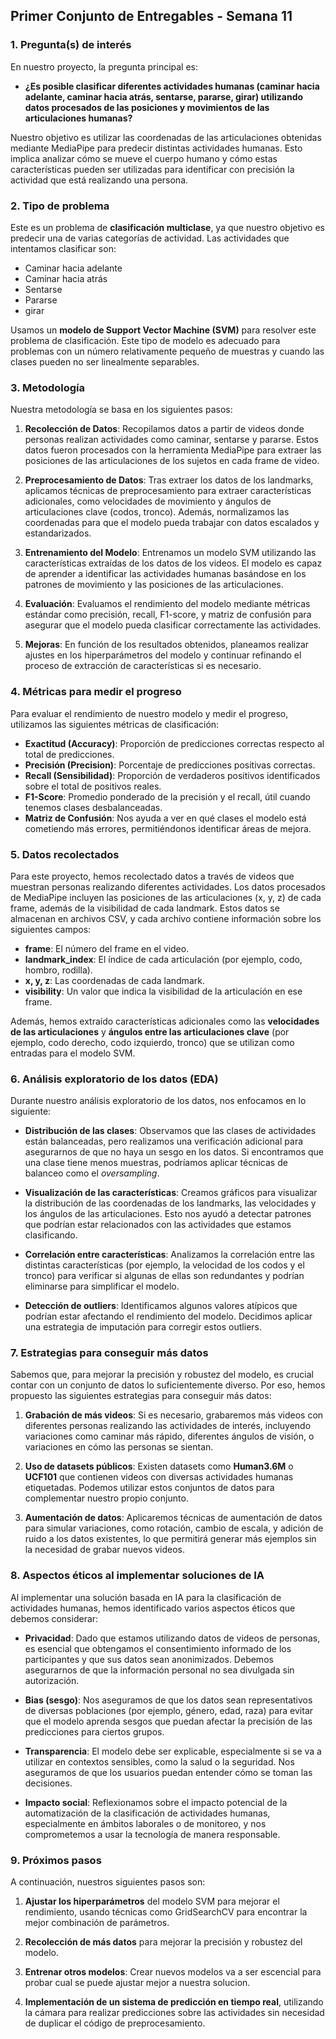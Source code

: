 ## **Primer Conjunto de Entregables - Semana 11**

### 1. **Pregunta(s) de interés**

En nuestro proyecto, la pregunta principal es:

- **¿Es posible clasificar diferentes actividades humanas (caminar hacia adelante, caminar hacia atrás, sentarse, pararse, girar) utilizando datos procesados de las posiciones y movimientos de las articulaciones humanas?**

Nuestro objetivo es utilizar las coordenadas de las articulaciones obtenidas mediante MediaPipe para predecir distintas actividades humanas. Esto implica analizar cómo se mueve el cuerpo humano y cómo estas características pueden ser utilizadas para identificar con precisión la actividad que está realizando una persona.

### 2. **Tipo de problema**

Este es un problema de **clasificación multiclase**, ya que nuestro objetivo es predecir una de varias categorías de actividad. Las actividades que intentamos clasificar son:

- Caminar hacia adelante
- Caminar hacia atrás
- Sentarse
- Pararse
- girar

Usamos un **modelo de Support Vector Machine (SVM)** para resolver este problema de clasificación. Este tipo de modelo es adecuado para problemas con un número relativamente pequeño de muestras y cuando las clases pueden no ser linealmente separables.

### 3. **Metodología**

Nuestra metodología se basa en los siguientes pasos:

1. **Recolección de Datos**: Recopilamos datos a partir de videos donde personas realizan actividades como caminar, sentarse y pararse. Estos datos fueron procesados con la herramienta MediaPipe para extraer las posiciones de las articulaciones de los sujetos en cada frame de video.

2. **Preprocesamiento de Datos**: Tras extraer los datos de los landmarks, aplicamos técnicas de preprocesamiento para extraer características adicionales, como velocidades de movimiento y ángulos de articulaciones clave (codos, tronco). Además, normalizamos las coordenadas para que el modelo pueda trabajar con datos escalados y estandarizados.

3. **Entrenamiento del Modelo**: Entrenamos un modelo SVM utilizando las características extraídas de los datos de los videos. El modelo es capaz de aprender a identificar las actividades humanas basándose en los patrones de movimiento y las posiciones de las articulaciones.

4. **Evaluación**: Evaluamos el rendimiento del modelo mediante métricas estándar como precisión, recall, F1-score, y matriz de confusión para asegurar que el modelo pueda clasificar correctamente las actividades.

5. **Mejoras**: En función de los resultados obtenidos, planeamos realizar ajustes en los hiperparámetros del modelo y continuar refinando el proceso de extracción de características si es necesario.

### 4. **Métricas para medir el progreso**

Para evaluar el rendimiento de nuestro modelo y medir el progreso, utilizamos las siguientes métricas de clasificación:

- **Exactitud (Accuracy)**: Proporción de predicciones correctas respecto al total de predicciones.
- **Precisión (Precision)**: Porcentaje de predicciones positivas correctas.
- **Recall (Sensibilidad)**: Proporción de verdaderos positivos identificados sobre el total de positivos reales.
- **F1-Score**: Promedio ponderado de la precisión y el recall, útil cuando tenemos clases desbalanceadas.
- **Matriz de Confusión**: Nos ayuda a ver en qué clases el modelo está cometiendo más errores, permitiéndonos identificar áreas de mejora.

### 5. **Datos recolectados**

Para este proyecto, hemos recolectado datos a través de videos que muestran personas realizando diferentes actividades. Los datos procesados de MediaPipe incluyen las posiciones de las articulaciones (x, y, z) de cada frame, además de la visibilidad de cada landmark. Estos datos se almacenan en archivos CSV, y cada archivo contiene información sobre los siguientes campos:

- **frame**: El número del frame en el video.
- **landmark_index**: El índice de cada articulación (por ejemplo, codo, hombro, rodilla).
- **x, y, z**: Las coordenadas de cada landmark.
- **visibility**: Un valor que indica la visibilidad de la articulación en ese frame.

Además, hemos extraído características adicionales como las **velocidades de las articulaciones** y **ángulos entre las articulaciones clave** (por ejemplo, codo derecho, codo izquierdo, tronco) que se utilizan como entradas para el modelo SVM.

### 6. **Análisis exploratorio de los datos (EDA)**

Durante nuestro análisis exploratorio de los datos, nos enfocamos en lo siguiente:

- **Distribución de las clases**: Observamos que las clases de actividades están balanceadas, pero realizamos una verificación adicional para asegurarnos de que no haya un sesgo en los datos. Si encontramos que una clase tiene menos muestras, podríamos aplicar técnicas de balanceo como el *oversampling*.
  
- **Visualización de las características**: Creamos gráficos para visualizar la distribución de las coordenadas de los landmarks, las velocidades y los ángulos de las articulaciones. Esto nos ayudó a detectar patrones que podrían estar relacionados con las actividades que estamos clasificando.

- **Correlación entre características**: Analizamos la correlación entre las distintas características (por ejemplo, la velocidad de los codos y el tronco) para verificar si algunas de ellas son redundantes y podrían eliminarse para simplificar el modelo.

- **Detección de outliers**: Identificamos algunos valores atípicos que podrían estar afectando el rendimiento del modelo. Decidimos aplicar una estrategia de imputación para corregir estos outliers.

### 7. **Estrategias para conseguir más datos**

Sabemos que, para mejorar la precisión y robustez del modelo, es crucial contar con un conjunto de datos lo suficientemente diverso. Por eso, hemos propuesto las siguientes estrategias para conseguir más datos:

1. **Grabación de más videos**: Si es necesario, grabaremos más videos con diferentes personas realizando las actividades de interés, incluyendo variaciones como caminar más rápido, diferentes ángulos de visión, o variaciones en cómo las personas se sientan.

2. **Uso de datasets públicos**: Existen datasets como **Human3.6M** o **UCF101** que contienen videos con diversas actividades humanas etiquetadas. Podemos utilizar estos conjuntos de datos para complementar nuestro propio conjunto.

3. **Aumentación de datos**: Aplicaremos técnicas de aumentación de datos para simular variaciones, como rotación, cambio de escala, y adición de ruido a los datos existentes, lo que permitirá generar más ejemplos sin la necesidad de grabar nuevos videos.

### 8. **Aspectos éticos al implementar soluciones de IA**

Al implementar una solución basada en IA para la clasificación de actividades humanas, hemos identificado varios aspectos éticos que debemos considerar:

- **Privacidad**: Dado que estamos utilizando datos de videos de personas, es esencial que obtengamos el consentimiento informado de los participantes y que sus datos sean anonimizados. Debemos asegurarnos de que la información personal no sea divulgada sin autorización.

- **Bias (sesgo)**: Nos aseguramos de que los datos sean representativos de diversas poblaciones (por ejemplo, género, edad, raza) para evitar que el modelo aprenda sesgos que puedan afectar la precisión de las predicciones para ciertos grupos.

- **Transparencia**: El modelo debe ser explicable, especialmente si se va a utilizar en contextos sensibles, como la salud o la seguridad. Nos aseguramos de que los usuarios puedan entender cómo se toman las decisiones.

- **Impacto social**: Reflexionamos sobre el impacto potencial de la automatización de la clasificación de actividades humanas, especialmente en ámbitos laborales o de monitoreo, y nos comprometemos a usar la tecnología de manera responsable.

### 9. **Próximos pasos**

A continuación, nuestros siguientes pasos son:

1. **Ajustar los hiperparámetros** del modelo SVM para mejorar el rendimiento, usando técnicas como GridSearchCV para encontrar la mejor combinación de parámetros.
2. **Recolección de más datos** para mejorar la precisión y robustez del modelo.

3. **Entrenar otros modelos**: Crear nuevos modelos va a ser escencial para probar cual se puede ajustar mejor a nuestra solucion.

4. **Implementación de un sistema de predicción en tiempo real**, utilizando la cámara para realizar predicciones sobre las actividades sin necesidad de duplicar el código de preprocesamiento.